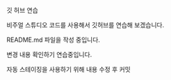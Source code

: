 깃 허브 연습

비주얼 스튜디오 코드를 사용해서 깃허브를 연습해 보겠습니다.

README.md 파일을 작성 중입니다.

변경 내용 확인하기 연습중입니다.

자동 스테이징을 사용하기 위해 내용 수정 후 커밋